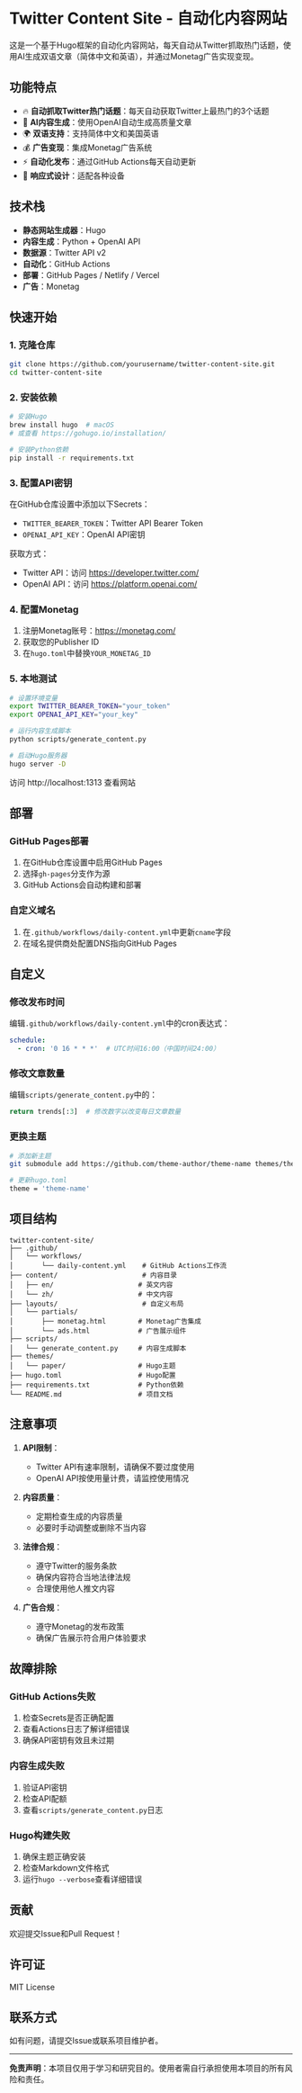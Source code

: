 # Twitter Content Site - 自动化内容网站

这是一个基于Hugo框架的自动化内容网站，每天自动从Twitter抓取热门话题，使用AI生成双语文章（简体中文和英语），并通过Monetag广告实现变现。

## 功能特点

- 🔥 **自动抓取Twitter热门话题**：每天自动获取Twitter上最热门的3个话题
- 🤖 **AI内容生成**：使用OpenAI自动生成高质量文章
- 🌍 **双语支持**：支持简体中文和美国英语
- 💰 **广告变现**：集成Monetag广告系统
- ⚡ **自动化发布**：通过GitHub Actions每天自动更新
- 📱 **响应式设计**：适配各种设备

## 技术栈

- **静态网站生成器**：Hugo
- **内容生成**：Python + OpenAI API
- **数据源**：Twitter API v2
- **自动化**：GitHub Actions
- **部署**：GitHub Pages / Netlify / Vercel
- **广告**：Monetag

## 快速开始

### 1. 克隆仓库

```bash
git clone https://github.com/yourusername/twitter-content-site.git
cd twitter-content-site
```

### 2. 安装依赖

```bash
# 安装Hugo
brew install hugo  # macOS
# 或查看 https://gohugo.io/installation/

# 安装Python依赖
pip install -r requirements.txt
```

### 3. 配置API密钥

在GitHub仓库设置中添加以下Secrets：

- `TWITTER_BEARER_TOKEN`：Twitter API Bearer Token
- `OPENAI_API_KEY`：OpenAI API密钥

获取方式：
- Twitter API：访问 https://developer.twitter.com/
- OpenAI API：访问 https://platform.openai.com/

### 4. 配置Monetag

1. 注册Monetag账号：https://monetag.com/
2. 获取您的Publisher ID
3. 在`hugo.toml`中替换`YOUR_MONETAG_ID`

### 5. 本地测试

```bash
# 设置环境变量
export TWITTER_BEARER_TOKEN="your_token"
export OPENAI_API_KEY="your_key"

# 运行内容生成脚本
python scripts/generate_content.py

# 启动Hugo服务器
hugo server -D
```

访问 http://localhost:1313 查看网站

## 部署

### GitHub Pages部署

1. 在GitHub仓库设置中启用GitHub Pages
2. 选择`gh-pages`分支作为源
3. GitHub Actions会自动构建和部署

### 自定义域名

1. 在`.github/workflows/daily-content.yml`中更新`cname`字段
2. 在域名提供商处配置DNS指向GitHub Pages

## 自定义

### 修改发布时间

编辑`.github/workflows/daily-content.yml`中的cron表达式：

```yaml
schedule:
  - cron: '0 16 * * *'  # UTC时间16:00（中国时间24:00）
```

### 修改文章数量

编辑`scripts/generate_content.py`中的：

```python
return trends[:3]  # 修改数字以改变每日文章数量
```

### 更换主题

```bash
# 添加新主题
git submodule add https://github.com/theme-author/theme-name themes/theme-name

# 更新hugo.toml
theme = 'theme-name'
```

## 项目结构

```
twitter-content-site/
├── .github/
│   └── workflows/
│       └── daily-content.yml    # GitHub Actions工作流
├── content/                     # 内容目录
│   ├── en/                     # 英文内容
│   └── zh/                     # 中文内容
├── layouts/                     # 自定义布局
│   └── partials/
│       ├── monetag.html        # Monetag广告集成
│       └── ads.html            # 广告展示组件
├── scripts/
│   └── generate_content.py     # 内容生成脚本
├── themes/
│   └── paper/                  # Hugo主题
├── hugo.toml                   # Hugo配置
├── requirements.txt            # Python依赖
└── README.md                   # 项目文档
```

## 注意事项

1. **API限制**：
   - Twitter API有速率限制，请确保不要过度使用
   - OpenAI API按使用量计费，请监控使用情况

2. **内容质量**：
   - 定期检查生成的内容质量
   - 必要时手动调整或删除不当内容

3. **法律合规**：
   - 遵守Twitter的服务条款
   - 确保内容符合当地法律法规
   - 合理使用他人推文内容

4. **广告合规**：
   - 遵守Monetag的发布政策
   - 确保广告展示符合用户体验要求

## 故障排除

### GitHub Actions失败

1. 检查Secrets是否正确配置
2. 查看Actions日志了解详细错误
3. 确保API密钥有效且未过期

### 内容生成失败

1. 验证API密钥
2. 检查API配额
3. 查看`scripts/generate_content.py`日志

### Hugo构建失败

1. 确保主题正确安装
2. 检查Markdown文件格式
3. 运行`hugo --verbose`查看详细错误

## 贡献

欢迎提交Issue和Pull Request！

## 许可证

MIT License

## 联系方式

如有问题，请提交Issue或联系项目维护者。

---

**免责声明**：本项目仅用于学习和研究目的。使用者需自行承担使用本项目的所有风险和责任。
